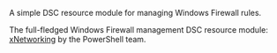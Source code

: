 A simple DSC resource module for managing Windows Firewall rules.

The full-fledged Windows Firewall management DSC resource module:
[xNetworking](https://github.com/PowerShell/xNetworking) by the PowerShell team.
